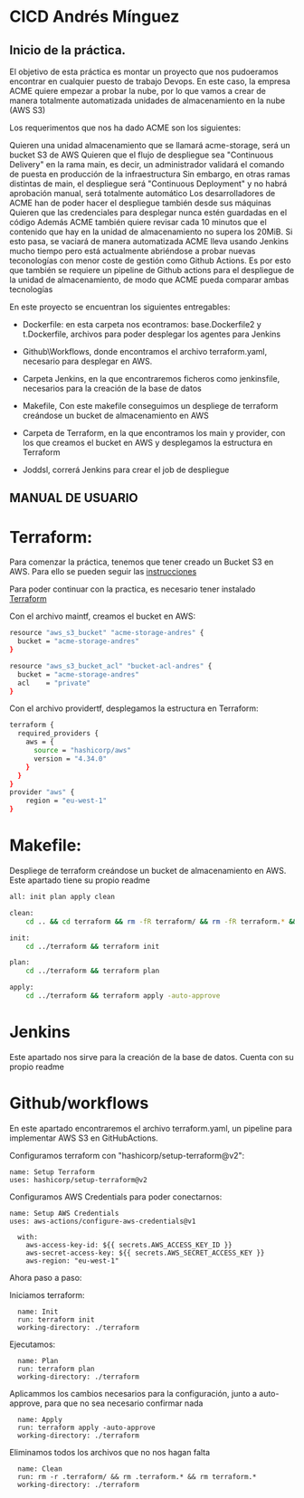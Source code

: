 # CICD Andrés Mínguez

## Inicio de la práctica.

El objetivo de esta práctica es montar un proyecto que nos pudoeramos encontrar en cualquier puesto de trabajo Devops.
En este caso, la empresa ACME quiere empezar a probar la nube, por lo que vamos a crear de manera totalmente automatizada unidades de almacenamiento en la nube (AWS S3)

Los requerimentos que nos ha dado ACME son los siguientes:

Quieren una unidad almacenamiento que se llamará acme-storage, será un bucket S3 de AWS
Quieren que el flujo de despliegue sea "Continuous Delivery" en la rama main, es decir, un administrador validará el comando de puesta en producción de la infraestructura
Sin embargo, en otras ramas distintas de main, el despliegue será "Continuous Deployment" y no habrá aprobación manual, será totalmente automático
Los desarrolladores de ACME han de poder hacer el despliegue también desde sus máquinas
Quieren que las credenciales para desplegar nunca estén guardadas en el código
Además ACME también quiere revisar cada 10 minutos que el contenido que hay en la unidad de almacenamiento no supera los 20MiB. Si esto pasa, se vaciará de manera automatizada
ACME lleva usando Jenkins mucho tiempo pero está actualmente abriéndose a probar nuevas teconologías con menor coste de gestión como Github Actions. Es por esto que también se requiere un pipeline de Github actions para el despliegue de la unidad de almacenamiento, de modo que ACME pueda comparar ambas tecnologías


En este proyecto se encuentran los siguientes entregables:

- Dockerfile: en esta carpeta nos econtramos:
    base.Dockerfile2 y t.Dockerfile, archivos para poder desplegar los agentes para Jenkins

- Github\Workflows, donde encontramos el archivo terraform.yaml, necesario para desplegar en AWS.

- Carpeta Jenkins, en la que encontraremos ficheros como jenkinsfile, necesarios para la creación de la base de datos

- Makefile, Con este makefile conseguimos un despliege de terraform creándose un bucket de almacenamiento en AWS 

- Carpeta de Terraform, en la que encontramos los main y provider, con los que creamos el bucket en  AWS y desplegamos la estructura en Terraform

- Joddsl,  correrá Jenkins para crear el job de despliegue


## MANUAL DE USUARIO


# Terraform:

Para comenzar la práctica, tenemos que tener creado un Bucket S3 en AWS. Para ello se pueden seguir las [instrucciones](https://docs.aws.amazon.com/AmazonS3/latest/userguide/create-bucket-overview.html)  


Para poder continuar con la practica, es necesario tener instalado [Terraform](https://developer.hashicorp.com/terraform/tutorials/aws-get-started/install-cli) 



Con el archivo maintf, creamos el bucket en AWS:
```sh
resource "aws_s3_bucket" "acme-storage-andres" {
  bucket = "acme-storage-andres"
}

resource "aws_s3_bucket_acl" "bucket-acl-andres" {
  bucket = "acme-storage-andres"
  acl    = "private"
}
```
Con el archivo providertf, desplegamos la estructura en Terraform:
```sh
terraform {
  required_providers {
    aws = {
      source = "hashicorp/aws"
      version = "4.34.0"
    }
  }
}
provider "aws" {
    region = "eu-west-1"
}
```

# Makefile:

Despliege de terraform creándose un bucket de almacenamiento en AWS. Este apartado tiene su propio readme
```sh
all: init plan apply clean

clean:
	cd .. && cd terraform && rm -fR terraform/ && rm -fR terraform.* && rm -fR .terraform.*

init:
	cd ../terraform && terraform init

plan:
	cd ../terraform && terraform plan

apply:
	cd ../terraform && terraform apply -auto-approve
```

# Jenkins

Este apartado nos sirve para la creación de la base de datos. Cuenta con su propio readme

# Github/workflows

En este apartado encontraremos el archivo terraform.yaml, un pipeline para implementar AWS S3 en GitHubActions.


Configuramos terraform con "hashicorp/setup-terraform@v2":

    name: Setup Terraform
    uses: hashicorp/setup-terraform@v2

Configuramos AWS Credentials para poder conectarnos:

    name: Setup AWS Credentials
    uses: aws-actions/configure-aws-credentials@v1
      
      with:
        aws-access-key-id: ${{ secrets.AWS_ACCESS_KEY_ID }}
        aws-secret-access-key: ${{ secrets.AWS_SECRET_ACCESS_KEY }}
        aws-region: "eu-west-1"


Ahora paso a paso: 

Iniciamos terraform:

      name: Init
      run: terraform init
      working-directory: ./terraform

Ejecutamos:

      name: Plan
      run: terraform plan
      working-directory: ./terraform

 Aplicammos los cambios necesarios para la configuración, junto a auto-approve, para que no sea necesario confirmar nada

      name: Apply
      run: terraform apply -auto-approve
      working-directory: ./terraform

 Eliminamos todos los archivos que no nos hagan falta

      name: Clean
      run: rm -r .terraform/ && rm .terraform.* && rm terraform.*
      working-directory: ./terraform











  
